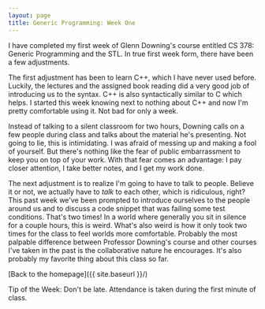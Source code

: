 ```yaml
---
layout: page
title: Generic Programming: Week One
---
```


I have completed my first week of Glenn Downing's course entitled CS 378: Generic Programming and the STL. In true first week form, there have been a few adjustments. 

The first adjustment has been to learn C++, which I have never used before. Luckily, the lectures and the assigned book reading did a very good job of introducing us to the syntax. C++ is also syntactically similar to C which helps. I started this week knowing next to nothing about C++ and now I'm pretty comfortable using it. Not bad for only a week.

Instead of talking to a silent classroom for two hours, Downing calls on a few people during class and talks about the material he's presenting. Not going to lie, this is intimidating. I was afraid of messing up and making a fool of yourself. But there's nothing like the fear of public embarrassment to keep you on top of your work. With that fear comes an advantage: I pay closer attention, I take better notes, and I get my work done. 

The next adjustment is to realize I'm going to have to talk to people. Believe it or not, we actually have to *talk* to each other, which is ridiculous, right? This past week we've been prompted to introduce ourselves to the people around us and to discuss a code snippet that was failing some test conditions. That's two times! In a world where generally you sit in silence for a couple hours, this is weird. What's also weird is how it only took two times for the class to feel worlds more comfortable. Probably the most palpable difference between Professor Downing's course and other courses I've taken in the past is the collaborative nature he encourages. It's also probably my favorite thing about this class so far. 

[Back to the homepage]({{ site.baseurl }}/)

Tip of the Week: Don't be late. Attendance is taken during the first minute of class. 